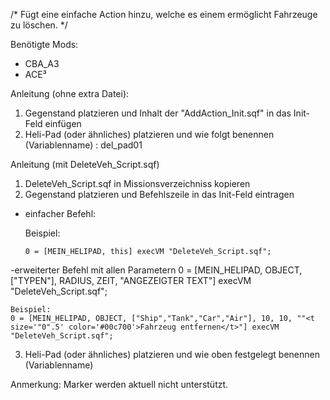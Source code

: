 /*
  Fügt eine einfache Action hinzu, welche es einem ermöglicht Fahrzeuge zu löschen.
*/

Benötigte Mods:
  - CBA_A3
  - ACE³

Anleitung (ohne extra Datei):
1. Gegenstand platzieren und Inhalt der "AddAction_Init.sqf" in das Init-Feld einfügen
2. Heli-Pad (oder ähnliches) platzieren und wie folgt benennen (Variablenname) : del_pad01

Anleitung (mit DeleteVeh_Script.sqf)
1. DeleteVeh_Script.sqf in Missionsverzeichniss kopieren
2. Gegenstand platzieren und Befehlszeile in das Init-Feld eintragen
  - einfacher Befehl:
  
    Beispiel:
    ```sqf
    0 = [MEIN_HELIPAD, this] execVM "DeleteVeh_Script.sqf";
    ```
    
  -erweiterter Befehl mit allen Parametern
    0 = [MEIN_HELIPAD, OBJECT, ["TYPEN"], RADIUS, ZEIT, "ANGEZEIGTER TEXT"] execVM "DeleteVeh_Script.sqf";

    Beispiel:
    0 = [MEIN_HELIPAD, OBJECT, ["Ship","Tank","Car","Air"], 10, 10, ""<t size='"0".5' color='#00c700'>Fahrzeug entfernen</t>"] execVM "DeleteVeh_Script.sqf";


3.  Heli-Pad (oder ähnliches) platzieren und wie oben festgelegt benennen (Variablenname)




Anmerkung:
  Marker werden aktuell nicht unterstützt.
